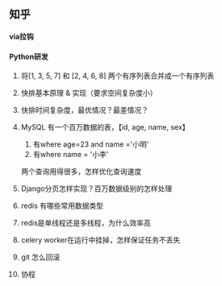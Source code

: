 ## 知乎

#### via拉钩

#### Python研发

1. 将[1, 3, 5, 7] 和 [2, 4, 6, 8] 两个有序列表合并成一个有序列表

2. 快排基本原理 & 实现（要求空间复杂度小）

3. 快排时间复杂度，最优情况？最差情况？

4. MySQL 有一个百万数据的表，【id, age, name, sex】

   1. 有where age=23 and name ='小明'
   2. 有where name = '小李'

   两个查询用得很多，怎样优化查询速度

5. Django分页怎样实现？百万数据级别的怎样处理

6. redis 有哪些常用数据类型

7. redis是单线程还是多线程，为什么效率高

8. celery worker在运行中挂掉，怎样保证任务不丢失

9. git 怎么回滚

10. 协程

